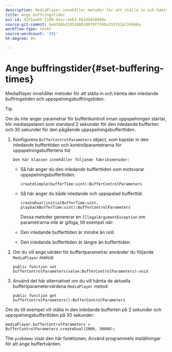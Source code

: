 ```yaml
---
description: MediaPlayer innehåller metoder för att ställa in och hämta den inledande buffringstiden och uppspelningsbuffringstiden.
title: Ange buffringstider
exl-id: d2fbae05-2190-4acc-ae63-561db030608a
source-git-commit: be43bbbd1051886c8979ff590a3197b2a7249b6a
workflow-type: tm+mt
source-wordcount: '191'
ht-degree: 0%

---
```


# Ange buffringstider{#set-buffering-times}

MediaPlayer innehåller metoder för att ställa in och hämta den inledande buffringstiden och uppspelningsbuffringstiden.

>[!TIP]
>
>Om du inte anger parametrar för buffertkontroll innan uppspelningen startar, blir mediaspelaren som standard 2 sekunder för den inledande bufferten och 30 sekunder för den pågående uppspelningsbufferttiden.

1. Konfigurera `BufferControlParameters` object, som kapslar in den inledande bufferttiden och kontrollparametrarna för uppspelningsbuffertens tid:

       Den här klassen innehåller följande fabriksmetoder:
   
   * Så här anger du den inledande bufferttiden som motsvarar uppspelningsbufferttiden:

      ```
      createSimple(bufferTime:uint):BufferControlParameters
      ```

   * Så här anger du både inledande och uppspelad bufferttid:

      ```
      createDual(initialBufferTime:uint, playbackBufferTime:uint):BufferControlParameters 
      ```

      Dessa metoder genererar en `IllegalArgumentException` om parametrarna inte är giltiga, till exempel när:

   * Den inledande bufferttiden är mindre än noll.
   * Den inledande bufferttiden är längre än bufferttiden.

1. Om du vill ange värden för buffertparametrar använder du följande `MediaPlayer` metod:

   ```
   public function set bufferControlParameters(value:BufferControlParameters):void
   ```

1. Använd det här alternativet om du vill hämta de aktuella buffertparametervärdena `MediaPlayer` metod:

   ```
   public function get bufferControlParameters():BufferControlParameters
   ```

<!--<a id="example_B5C5004188574D8D8AB8525742767280"></a>-->

Om du till exempel vill ställa in den inledande bufferten på 2 sekunder och uppspelningsbufferttiden på 30 sekunder:

```
mediaPlayer.bufferControlParameters = BufferControlParameters.createDual(2000, 30000); 
```

The `psdkdemo` visar den här funktionen, Använd programmets inställningar för att ange buffertvärden.
